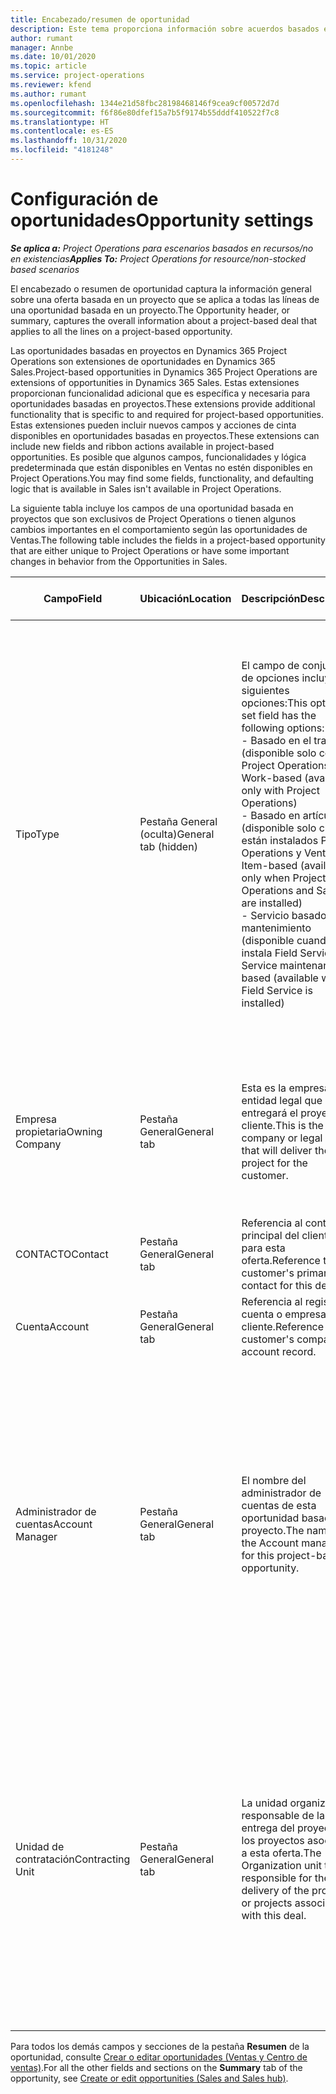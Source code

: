 ```yaml
---
title: Encabezado/resumen de oportunidad
description: Este tema proporciona información sobre acuerdos basados en proyectos y las líneas de oportunidades basadas en proyectos.
author: rumant
manager: Annbe
ms.date: 10/01/2020
ms.topic: article
ms.service: project-operations
ms.reviewer: kfend
ms.author: rumant
ms.openlocfilehash: 1344e21d58fbc28198468146f9cea9cf00572d7d
ms.sourcegitcommit: f6f86e80dfef15a7b5f9174b55dddf410522f7c8
ms.translationtype: HT
ms.contentlocale: es-ES
ms.lasthandoff: 10/31/2020
ms.locfileid: "4181248"
---
```

# <a name="opportunity-settings"></a><span data-ttu-id="4c713-103">Configuración de oportunidades</span><span class="sxs-lookup"><span data-stu-id="4c713-103">Opportunity settings</span></span>

<span data-ttu-id="4c713-104">_**Se aplica a:** Project Operations para escenarios basados en recursos/no en existencias_</span><span class="sxs-lookup"><span data-stu-id="4c713-104">_**Applies To:** Project Operations for resource/non-stocked based scenarios_</span></span>


<span data-ttu-id="4c713-105">El encabezado o resumen de oportunidad captura la información general sobre una oferta basada en un proyecto que se aplica a todas las líneas de una oportunidad basada en un proyecto.</span><span class="sxs-lookup"><span data-stu-id="4c713-105">The Opportunity header, or summary, captures the overall information about a project-based deal that applies to all the lines on a project-based opportunity.</span></span>

<span data-ttu-id="4c713-106">Las oportunidades basadas en proyectos en Dynamics 365 Project Operations son extensiones de oportunidades en Dynamics 365 Sales.</span><span class="sxs-lookup"><span data-stu-id="4c713-106">Project-based opportunities in Dynamics 365 Project Operations are extensions of opportunities in Dynamics 365 Sales.</span></span> <span data-ttu-id="4c713-107">Estas extensiones proporcionan funcionalidad adicional que es específica y necesaria para oportunidades basadas en proyectos.</span><span class="sxs-lookup"><span data-stu-id="4c713-107">These extensions provide additional functionality that is specific to and required for project-based opportunities.</span></span> <span data-ttu-id="4c713-108">Estas extensiones pueden incluir nuevos campos y acciones de cinta disponibles en oportunidades basadas en proyectos.</span><span class="sxs-lookup"><span data-stu-id="4c713-108">These extensions can include new fields and ribbon actions available in project-based opportunities.</span></span> <span data-ttu-id="4c713-109">Es posible que algunos campos, funcionalidades y lógica predeterminada que están disponibles en Ventas no estén disponibles en Project Operations.</span><span class="sxs-lookup"><span data-stu-id="4c713-109">You may find some fields, functionality, and defaulting logic that is available in Sales isn't available in Project Operations.</span></span>

<span data-ttu-id="4c713-110">La siguiente tabla incluye los campos de una oportunidad basada en proyectos que son exclusivos de Project Operations o tienen algunos cambios importantes en el comportamiento según las oportunidades de Ventas.</span><span class="sxs-lookup"><span data-stu-id="4c713-110">The following table includes the fields in a project-based opportunity that are either unique to Project Operations or have some important changes in behavior from the Opportunities in Sales.</span></span>

| <span data-ttu-id="4c713-111">**Campo**</span><span class="sxs-lookup"><span data-stu-id="4c713-111">**Field**</span></span> | <span data-ttu-id="4c713-112">**Ubicación**</span><span class="sxs-lookup"><span data-stu-id="4c713-112">**Location**</span></span> | <span data-ttu-id="4c713-113">**Descripción**</span><span class="sxs-lookup"><span data-stu-id="4c713-113">**Description**</span></span> | <span data-ttu-id="4c713-114">**Impacto posterior**</span><span class="sxs-lookup"><span data-stu-id="4c713-114">**Downstream impact**</span></span> |
| --- | --- | --- | --- |
| <span data-ttu-id="4c713-115">Tipo</span><span class="sxs-lookup"><span data-stu-id="4c713-115">Type</span></span> | <span data-ttu-id="4c713-116">Pestaña General (oculta)</span><span class="sxs-lookup"><span data-stu-id="4c713-116">General tab (hidden)</span></span> | <span data-ttu-id="4c713-117">El campo de conjunto de opciones incluye las siguientes opciones:</span><span class="sxs-lookup"><span data-stu-id="4c713-117">This option set field has the following options:</span></span></br><span data-ttu-id="4c713-118">- Basado en el trabajo (disponible solo con Project Operations)</span><span class="sxs-lookup"><span data-stu-id="4c713-118">- Work-based (available only with Project Operations)</span></span></br><span data-ttu-id="4c713-119">- Basado en artículo (disponible solo cuando están instalados Project Operations y Ventas)</span><span class="sxs-lookup"><span data-stu-id="4c713-119">- Item-based (available only when Project Operations and Sales are installed)</span></span></br><span data-ttu-id="4c713-120">- Servicio basado en mantenimiento (disponible cuando se instala Field Service)</span><span class="sxs-lookup"><span data-stu-id="4c713-120">- Service maintenance-based (available when Field Service is installed)</span></span> | <span data-ttu-id="4c713-121">Cuando utiliza Project Operations, este valor de campo se establece automáticamente en **Basado en el trabajo** que clasifica la oportunidad como basada en proyecto.</span><span class="sxs-lookup"><span data-stu-id="4c713-121">When you use Project Operations, this field value is automatically set to **Work-based** which classifies the Opportunity as project-based.</span></span> <span data-ttu-id="4c713-122">Una oportunidad debe estar basada en proyecto para habilitar todas las extensiones y funcionalidades específicas del proyecto en el proceso de ventas posterior de esta oferta.</span><span class="sxs-lookup"><span data-stu-id="4c713-122">An Opportunity should be project-based to enable all project-specific extensions and functionality in the downstream sales process for this deal.</span></span> |
| <span data-ttu-id="4c713-123">Empresa propietaria</span><span class="sxs-lookup"><span data-stu-id="4c713-123">Owning Company</span></span> | <span data-ttu-id="4c713-124">Pestaña General</span><span class="sxs-lookup"><span data-stu-id="4c713-124">General tab</span></span> | <span data-ttu-id="4c713-125">Esta es la empresa o entidad legal que entregará el proyecto al cliente.</span><span class="sxs-lookup"><span data-stu-id="4c713-125">This is the company or legal entity that will deliver the project for the customer.</span></span> | <span data-ttu-id="4c713-126">Esta información de campo se copiará al campo correspondiente en la oferta del proyecto que se crea a partir de esta oportunidad.</span><span class="sxs-lookup"><span data-stu-id="4c713-126">This field information will be copied to the corresponding field on the Project quote that is created from this Opportunity.</span></span> |
| <span data-ttu-id="4c713-127">CONTACTO</span><span class="sxs-lookup"><span data-stu-id="4c713-127">Contact</span></span> | <span data-ttu-id="4c713-128">Pestaña General</span><span class="sxs-lookup"><span data-stu-id="4c713-128">General tab</span></span> | <span data-ttu-id="4c713-129">Referencia al contacto principal del cliente para esta oferta.</span><span class="sxs-lookup"><span data-stu-id="4c713-129">Reference to the customer's primary contact for this deal.</span></span> | |
| <span data-ttu-id="4c713-130">Cuenta</span><span class="sxs-lookup"><span data-stu-id="4c713-130">Account</span></span> | <span data-ttu-id="4c713-131">Pestaña General</span><span class="sxs-lookup"><span data-stu-id="4c713-131">General tab</span></span> | <span data-ttu-id="4c713-132">Referencia al registro de cuenta o empresa del cliente.</span><span class="sxs-lookup"><span data-stu-id="4c713-132">Reference to the customer's company or account record.</span></span> | |
| <span data-ttu-id="4c713-133">Administrador de cuentas</span><span class="sxs-lookup"><span data-stu-id="4c713-133">Account Manager</span></span> | <span data-ttu-id="4c713-134">Pestaña General</span><span class="sxs-lookup"><span data-stu-id="4c713-134">General tab</span></span> | <span data-ttu-id="4c713-135">El nombre del administrador de cuentas de esta oportunidad basada en proyecto.</span><span class="sxs-lookup"><span data-stu-id="4c713-135">The name of the Account manager for this project-based opportunity.</span></span> | <span data-ttu-id="4c713-136">El administrador de cuentas es responsable de gestionar la relación con el cliente hasta la finalización de este proyecto.</span><span class="sxs-lookup"><span data-stu-id="4c713-136">The Account manager is responsible for managing the relationship with the customer through the completion of this project.</span></span> <span data-ttu-id="4c713-137">Según el registro de recursos contables vinculado al administrador de la cuenta, la unidad de contratación está predeterminada.</span><span class="sxs-lookup"><span data-stu-id="4c713-137">Based on the bookable resource record tied to the Account manager, the contracting unit is defaulted.</span></span> |
| <span data-ttu-id="4c713-138">Unidad de contratación</span><span class="sxs-lookup"><span data-stu-id="4c713-138">Contracting Unit</span></span> | <span data-ttu-id="4c713-139">Pestaña General</span><span class="sxs-lookup"><span data-stu-id="4c713-139">General tab</span></span> | <span data-ttu-id="4c713-140">La unidad organizativa responsable de la entrega del proyecto o los proyectos asociados a esta oferta.</span><span class="sxs-lookup"><span data-stu-id="4c713-140">The Organization unit that is responsible for the delivery of the project or projects associated with this deal.</span></span> | <span data-ttu-id="4c713-141">La unidad de contratación es la división de la empresa que completará el proyecto o los proyectos una vez cerrada la oferta.</span><span class="sxs-lookup"><span data-stu-id="4c713-141">The contracting unit is the division of the company that will complete the project(s) after the deal is closed.</span></span> <span data-ttu-id="4c713-142">Cada unidad de contratación tiene una moneda, y esta moneda se utiliza para informar los costes estimados y reales incurridos durante el proyecto.</span><span class="sxs-lookup"><span data-stu-id="4c713-142">Every contracting unit has a currency, and this currency is used to report estimated and actual costs incurred during the project.</span></span> |

<span data-ttu-id="4c713-143">Para todos los demás campos y secciones de la pestaña **Resumen** de la oportunidad, consulte [Crear o editar oportunidades (Ventas y Centro de ventas)](https://docs.microsoft.com/dynamics365/sales-enterprise/create-edit-opportunity-sales).</span><span class="sxs-lookup"><span data-stu-id="4c713-143">For all the other fields and sections on the **Summary** tab of the opportunity, see [Create or edit opportunities (Sales and Sales hub)](https://docs.microsoft.com/dynamics365/sales-enterprise/create-edit-opportunity-sales).</span></span>
